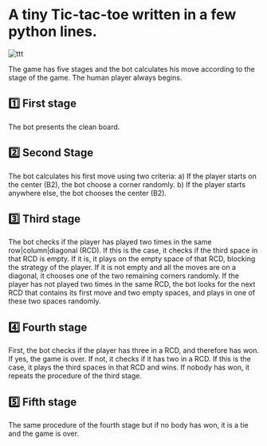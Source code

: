 # A tiny Tic-tac-toe written in a few python lines. 


![ttt](https://user-images.githubusercontent.com/114657212/194425053-91f98daf-d1ed-400b-b4df-3bd62cfa2663.png)


The game has five stages and the bot calculates his move according to the stage of the game. The human player always begins.

## :one: First stage
The bot presents the clean board.

## :two: Second Stage
The bot calculates his first move using two criteria: a) If the player starts on the center (B2), the bot choose a corner randomly. b) If the player starts anywhere else, the bot chooses the center (B2).

## :three: Third stage
The bot checks if the player has played two times in the same row|column|diagonal (RCD). If this is the case, it checks if the third space in that RCD is empty. If it is, it plays on the empty space of that RCD, blocking the strategy of the player. If it is not empty and all the moves are on a diagonal, it chooses one of the two remaining corners randomly. If the player has not played two times in the same RCD, the bot looks for the next RCD that contains its first move and two empty spaces, and plays in one of these two spaces randomly.

## :four: Fourth stage
First, the bot checks if the player has three in a RCD, and therefore has won. If yes, the game is over. If not, it checks if it has two in a RCD. If this is the case, it plays the third spaces in that RCD and wins. If nobody has won, it repeats the procedure of the third stage.

## :five: Fifth stage
The same procedure of the fourth stage but if no body has won, it is a tie and the game is over.
